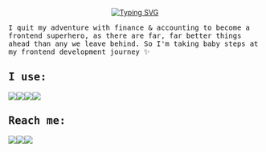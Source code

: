 <p align="center"

[![Typing SVG](https://readme-typing-svg.demolab.com?font=courier+new&size=30&duration=3000&pause=10&color=FF0FA2&width=435&lines=Hello!+I'm+Gosia++%F0%9F%91%8B)](https://git.io/typing-svg) </p>

<samp>I quit my adventure with finance & accounting to become a frontend superhero, as there are far, 
far better things ahead than any we leave behind. So I'm taking baby steps at my frontend development journey ✨ </samp>
    
  ## <samp> I use: 
<img src="https://img.shields.io/badge/JavaScript-323330?style=for-the-badge&logo=javascript&logoColor=F7DF1E"/><img src="https://img.shields.io/badge/-HTML5-E34F26?style=for-the-badge&logo=html5&logoColor=white"/><img src="https://img.shields.io/badge/GitHub-000000?style=for-the-badge&logo=github&logoColor=white"/><img src="https://img.shields.io/badge/-CSS3-1572B6?style=for-the-badge&logo=css3"/>


## <samp> Reach me: 
 <a href="https://www.linkedin.com/in/malgorzata-mikla/"><img src="https://img.shields.io/badge/linkedin-%230077B5.svg?&style=for-the-badge&logo=linkedin&logoColor=white" /></a><a href="mailto:malgorzata.mikla@gmail.com"><img src="https://img.shields.io/badge/Gmail-D14836?style=for-the-badge&logo=gmail&logoColor=white" /></a><a href="https://dribbble.com/goszzi/"><img src="https://img.shields.io/badge/Dribbble-EA4C89?style=for-the-badge&logo=dribbble&logoColor=white" />
</a>


  </samp>
 </p>
